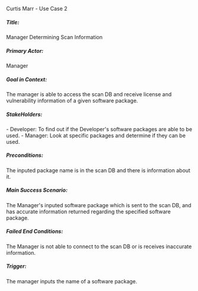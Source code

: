 Curtis Marr - Use Case 2

<h5>Title:</h5> 
    Manager Determining Scan Information

<h5>Primary Actor: </h5> 
    Manager

<h5>Goal in Context: </h5> 
    The manager is able to access the scan DB and receive license 
    and vulnerability information of a given software package.

<h5>StakeHolders:</h5> 
    - Developer: To find out if the Developer's software packages are able to be used.
    - Manager: Look at specific packages and determine if they can be used.
    

<h5>Preconditions:</h5> 
    The inputed package name is in the scan DB and there is information about it.

<h5>Main Success Scenario:</h5> 
    The Manager's inputed software package which is sent to the scan DB, and has accurate information returned regarding
    the specified software package. 
    
<h5>Failed End Conditions:</h5> 
    The Manager is not able to connect to the scan DB or is receives inaccurate information.

<h5>Trigger:</h5> 
    The manager inputs the name of a software package.
